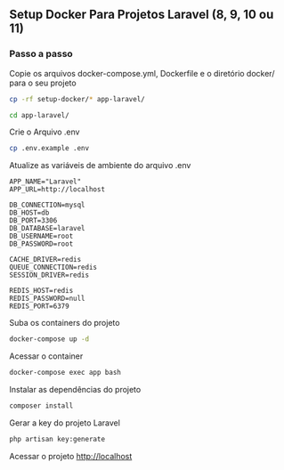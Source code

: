 ## Setup Docker Para Projetos Laravel (8, 9, 10 ou 11)

### Passo a passo

Copie os arquivos docker-compose.yml, Dockerfile e o diretório docker/ para o seu projeto
```sh
cp -rf setup-docker/* app-laravel/
```
```sh
cd app-laravel/
```

Crie o Arquivo .env
```sh
cp .env.example .env
```

Atualize as variáveis de ambiente do arquivo .env
```dosini
APP_NAME="Laravel"
APP_URL=http://localhost

DB_CONNECTION=mysql
DB_HOST=db
DB_PORT=3306
DB_DATABASE=laravel
DB_USERNAME=root
DB_PASSWORD=root

CACHE_DRIVER=redis
QUEUE_CONNECTION=redis
SESSION_DRIVER=redis

REDIS_HOST=redis
REDIS_PASSWORD=null
REDIS_PORT=6379
```
Suba os containers do projeto
```sh
docker-compose up -d
```
Acessar o container
```sh
docker-compose exec app bash
```

Instalar as dependências do projeto
```sh
composer install
```
Gerar a key do projeto Laravel
```sh
php artisan key:generate
```
Acessar o projeto
[http://localhost](http://localhost)
